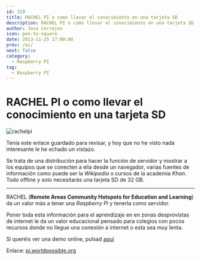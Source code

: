 ```yaml
---
id: 319
title: RACHEL PI o como llevar el conocimiento en una tarjeta SD
description: RACHEL PI o como llevar el conocimiento en una tarjeta SD
author: Jose Cerrejon
icon: pen-to-square
date: 2013-11-25 17:00:00
prev: /es/
next: false
category:
  - Raspberry PI
tag:
  - Raspberry PI
---
```


# RACHEL PI o como llevar el conocimiento en una tarjeta SD

![rachelpi](/images/2013/11/rachelpi.jpg)

Tenía este enlace guardado para revisar, y hoy que no he visto nada interesante le he echado un vistazo.

Se trata de una distribución para hacer la función de servidor y mostrar a los equipos que se conecten a ella desde un navegador, varias fuentes de información como puede ser la *Wikipedia* o cursos de la academia *Khan*. Todo offline y solo necesitarás una tarjeta SD de 32 GB.

- - -
RACHEL (**Remote Areas Community Hotspots for Education and Learning**) da un valor más a tener una *Raspberry Pi* y tenerla como servidor.

Poner toda esta información para el aprendizaje en en zonas desprovistas de internet le da un valor educacional pensado para colegios con pocos recursos donde no llegue una conexión a internet o esta sea muy lenta.

Si queréis ver una demo online, pulsad [aquí](http://rachel.worldpossible.org)

Enlace: [pi.worldpossible.org](http://pi.worldpossible.org/howto.html)
